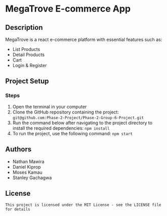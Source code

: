# MegaTrove E-commerce App

## Description
MegaTrove is a react e-commerce platform with essential features such as: 
- List Products
- Detail Products
- Cart
- Login & Register


## Project Setup
### Steps

1. Open the terminal in your computer
2. Clone the GitHub repository containing the project:
`git@github.com:Phase-2-Project/Phase-2-Group-6-Project.git`
3. Run the command below after navigating to the project directory to install the required dependencies:
    `npm install`
4. To run the project, use the following command: 
    `npm start`

## Authors 
   - Nathan Mawira
   - Daniel Kiprop
   - Moses Kamau
   - Stanley Gachagwa

## License
    This project is licensed under the MIT License - see the LICENSE file for details
